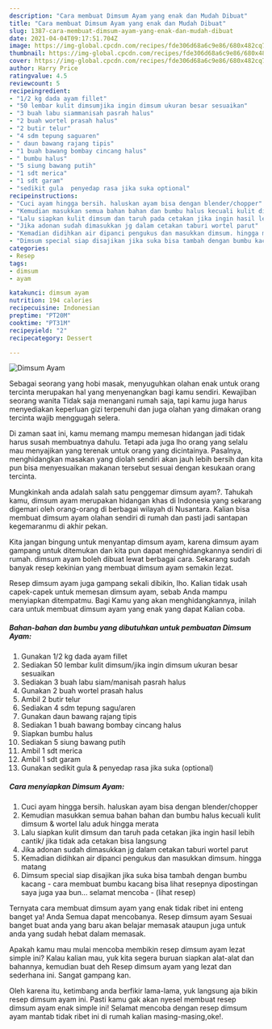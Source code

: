 ```yaml
---
description: "Cara membuat Dimsum Ayam yang enak dan Mudah Dibuat"
title: "Cara membuat Dimsum Ayam yang enak dan Mudah Dibuat"
slug: 1387-cara-membuat-dimsum-ayam-yang-enak-dan-mudah-dibuat
date: 2021-04-04T09:17:51.704Z
image: https://img-global.cpcdn.com/recipes/fde306d68a6c9e86/680x482cq70/dimsum-ayam-foto-resep-utama.jpg
thumbnail: https://img-global.cpcdn.com/recipes/fde306d68a6c9e86/680x482cq70/dimsum-ayam-foto-resep-utama.jpg
cover: https://img-global.cpcdn.com/recipes/fde306d68a6c9e86/680x482cq70/dimsum-ayam-foto-resep-utama.jpg
author: Harry Price
ratingvalue: 4.5
reviewcount: 5
recipeingredient:
- "1/2 kg dada ayam fillet"
- "50 lembar kulit dimsumjika ingin dimsum ukuran besar sesuaikan"
- "3 buah labu siammanisah pasrah halus"
- "2 buah wortel prasah halus"
- "2 butir telur"
- "4 sdm tepung saguaren"
- " daun bawang rajang tipis"
- "1 buah bawang bombay cincang halus"
- " bumbu halus"
- "5 siung bawang putih"
- "1 sdt merica"
- "1 sdt garam"
- "sedikit gula  penyedap rasa jika suka optional"
recipeinstructions:
- "Cuci ayam hingga bersih. haluskan ayam bisa dengan blender/chopper"
- "Kemudian masukkan semua bahan bahan dan bumbu halus kecuali kulit dimsum &amp; wortel lalu aduk hingga merata"
- "Lalu siapkan kulit dimsum dan taruh pada cetakan jika ingin hasil lebih cantik/ jika tidak ada cetakan bisa langsung"
- "Jika adonan sudah dimasukkan jg dalam cetakan taburi wortel parut"
- "Kemadian didihkan air dipanci pengukus dan masukkan dimsum. hingga matang"
- "Dimsum special siap disajikan jika suka bisa tambah dengan bumbu kacang cara membuat bumbu kacang bisa lihat resepnya dipostingan saya juga yaa bun... selamat mencoba           (lihat resep)"
categories:
- Resep
tags:
- dimsum
- ayam

katakunci: dimsum ayam 
nutrition: 194 calories
recipecuisine: Indonesian
preptime: "PT20M"
cooktime: "PT31M"
recipeyield: "2"
recipecategory: Dessert

---
```



![Dimsum Ayam](https://img-global.cpcdn.com/recipes/fde306d68a6c9e86/680x482cq70/dimsum-ayam-foto-resep-utama.jpg)

Sebagai seorang yang hobi masak, menyuguhkan olahan enak untuk orang tercinta merupakan hal yang menyenangkan bagi kamu sendiri. Kewajiban seorang  wanita Tidak saja menangani rumah saja, tapi kamu juga harus menyediakan keperluan gizi terpenuhi dan juga olahan yang dimakan orang tercinta wajib menggugah selera.

Di zaman  saat ini, kamu memang mampu memesan hidangan jadi tidak harus susah membuatnya dahulu. Tetapi ada juga lho orang yang selalu mau menyajikan yang terenak untuk orang yang dicintainya. Pasalnya, menghidangkan masakan yang diolah sendiri akan jauh lebih bersih dan kita pun bisa menyesuaikan makanan tersebut sesuai dengan kesukaan orang tercinta. 



Mungkinkah anda adalah salah satu penggemar dimsum ayam?. Tahukah kamu, dimsum ayam merupakan hidangan khas di Indonesia yang sekarang digemari oleh orang-orang di berbagai wilayah di Nusantara. Kalian bisa membuat dimsum ayam olahan sendiri di rumah dan pasti jadi santapan kegemaranmu di akhir pekan.

Kita jangan bingung untuk menyantap dimsum ayam, karena dimsum ayam gampang untuk ditemukan dan kita pun dapat menghidangkannya sendiri di rumah. dimsum ayam boleh dibuat lewat berbagai cara. Sekarang sudah banyak resep kekinian yang membuat dimsum ayam semakin lezat.

Resep dimsum ayam juga gampang sekali dibikin, lho. Kalian tidak usah capek-capek untuk memesan dimsum ayam, sebab Anda mampu menyiapkan ditempatmu. Bagi Kamu yang akan menghidangkannya, inilah cara untuk membuat dimsum ayam yang enak yang dapat Kalian coba.

<!--inarticleads1-->

##### Bahan-bahan dan bumbu yang dibutuhkan untuk pembuatan Dimsum Ayam:

1. Gunakan 1/2 kg dada ayam fillet
1. Sediakan 50 lembar kulit dimsum/jika ingin dimsum ukuran besar sesuaikan
1. Sediakan 3 buah labu siam/manisah pasrah halus
1. Gunakan 2 buah wortel prasah halus
1. Ambil 2 butir telur
1. Sediakan 4 sdm tepung sagu/aren
1. Gunakan  daun bawang rajang tipis
1. Sediakan 1 buah bawang bombay cincang halus
1. Siapkan  bumbu halus
1. Sediakan 5 siung bawang putih
1. Ambil 1 sdt merica
1. Ambil 1 sdt garam
1. Gunakan sedikit gula &amp; penyedap rasa jika suka (optional)




<!--inarticleads2-->

##### Cara menyiapkan Dimsum Ayam:

1. Cuci ayam hingga bersih. haluskan ayam bisa dengan blender/chopper
1. Kemudian masukkan semua bahan bahan dan bumbu halus kecuali kulit dimsum &amp; wortel lalu aduk hingga merata
1. Lalu siapkan kulit dimsum dan taruh pada cetakan jika ingin hasil lebih cantik/ jika tidak ada cetakan bisa langsung
1. Jika adonan sudah dimasukkan jg dalam cetakan taburi wortel parut
1. Kemadian didihkan air dipanci pengukus dan masukkan dimsum. hingga matang
1. Dimsum special siap disajikan jika suka bisa tambah dengan bumbu kacang - cara membuat bumbu kacang bisa lihat resepnya dipostingan saya juga yaa bun... selamat mencoba -           (lihat resep)




Ternyata cara membuat dimsum ayam yang enak tidak ribet ini enteng banget ya! Anda Semua dapat mencobanya. Resep dimsum ayam Sesuai banget buat anda yang baru akan belajar memasak ataupun juga untuk anda yang sudah hebat dalam memasak.

Apakah kamu mau mulai mencoba membikin resep dimsum ayam lezat simple ini? Kalau kalian mau, yuk kita segera buruan siapkan alat-alat dan bahannya, kemudian buat deh Resep dimsum ayam yang lezat dan sederhana ini. Sangat gampang kan. 

Oleh karena itu, ketimbang anda berfikir lama-lama, yuk langsung aja bikin resep dimsum ayam ini. Pasti kamu gak akan nyesel membuat resep dimsum ayam enak simple ini! Selamat mencoba dengan resep dimsum ayam mantab tidak ribet ini di rumah kalian masing-masing,oke!.

